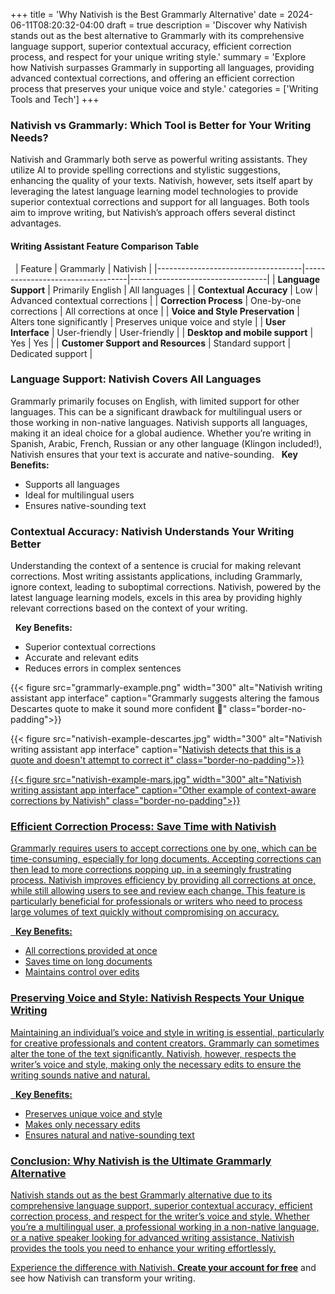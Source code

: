 +++
title = 'Why Nativish is the Best Grammarly Alternative'
date = 2024-06-11T08:20:32-04:00
draft = true
description = 'Discover why Nativish stands out as the best alternative to Grammarly with its comprehensive language support, superior contextual accuracy, efficient correction process, and respect for your unique writing style.'
summary = 'Explore how Nativish surpasses Grammarly in supporting all languages, providing advanced contextual corrections, and offering an efficient correction process that preserves your unique voice and style.'
categories = ['Writing Tools and Tech']
+++

### Nativish vs Grammarly: Which Tool is Better for Your Writing Needs?
Nativish and Grammarly both serve as powerful writing assistants. They utilize AI to provide spelling corrections and stylistic suggestions, enhancing the quality of your texts.
Nativish, however, sets itself apart by leveraging the latest language learning model technologies to provide superior contextual corrections and support for all languages. Both tools aim to improve writing, but Nativish’s approach offers several distinct advantages.
&nbsp;

#### Writing Assistant Feature Comparison Table
&nbsp;
| Feature                            | Grammarly                        | Nativish                         |
|------------------------------------|----------------------------------|----------------------------------|
| **Language Support**                   | Primarily English                | All languages                    |
| **Contextual Accuracy**                | Low                              | Advanced contextual corrections  |
| **Correction Process**                 | One-by-one corrections           | All corrections at once          |
| **Voice and Style Preservation**       | Alters tone significantly        | Preserves unique voice and style |
| **User Interface**                     | User-friendly                    | User-friendly                    |
| **Desktop and mobile support**         | Yes                              | Yes                              |
| **Customer Support and Resources**     | Standard support                 | Dedicated support                |

### Language Support: Nativish Covers All Languages
Grammarly primarily focuses on English, with limited support for other languages. This can be a significant drawback for multilingual users or those working in non-native languages. Nativish supports all languages, making it an ideal choice for a global audience. Whether you’re writing in Spanish, Arabic, French, Russian or any other language (Klingon included!), Nativish ensures that your text is accurate and native-sounding.
&nbsp;
**Key Benefits:**
- Supports all languages
- Ideal for multilingual users
- Ensures native-sounding text

### Contextual Accuracy: Nativish Understands Your Writing Better
Understanding the context of a sentence is crucial for making relevant corrections. Most writing assistants applications, including Grammarly, ignore context, leading to suboptimal corrections. Nativish, powered by the latest language learning models, excels in this area by providing highly relevant corrections based on the context of your writing.

&nbsp;
**Key Benefits:**
- Superior contextual corrections
- Accurate and relevant edits
- Reduces errors in complex sentences

{{< figure src="grammarly-example.png" width="300" alt="Nativish writing assistant app interface" caption="Grammarly suggests altering the famous Descartes quote to make it sound more confident 🤔" class="border-no-padding">}}


{{< figure src="nativish-example-descartes.jpg" width="300" alt="Nativish writing assistant app interface" caption="<a href='https://x.com/PabloPeniche/status/1798786937098313731'>Nativish detects that this is a quote and doesn't attempt to correct it" class="border-no-padding">}}

{{< figure src="nativish-example-mars.jpg" width="300" alt="Nativish writing assistant app interface" caption="Other example of context-aware corrections by Nativish" class="border-no-padding">}}

### Efficient Correction Process: Save Time with Nativish
Grammarly requires users to accept corrections one by one, which can be time-consuming, especially for long documents. Accepting corrections can then lead to more corrections popping up, in a seemingly frustrating process.
Nativish improves efficiency by providing all corrections at once, while still allowing users to see and review each change. This feature is particularly beneficial for professionals or writers who need to process large volumes of text quickly without compromising on accuracy.

&nbsp;
**Key Benefits:**
- All corrections provided at once
- Saves time on long documents
- Maintains control over edits

### Preserving Voice and Style: Nativish Respects Your Unique Writing
Maintaining an individual’s voice and style in writing is essential, particularly for creative professionals and content creators. Grammarly can sometimes alter the tone of the text significantly. Nativish, however, respects the writer’s voice and style, making only the necessary edits to ensure the writing sounds native and natural.

&nbsp;
**Key Benefits:**
- Preserves unique voice and style
- Makes only necessary edits
- Ensures natural and native-sounding text

### Conclusion: Why Nativish is the Ultimate Grammarly Alternative
Nativish stands out as the best Grammarly alternative due to its comprehensive language support, superior contextual accuracy, efficient correction process, and respect for the writer’s voice and style. Whether you’re a multilingual user, a professional working in a non-native language, or a native speaker looking for advanced writing assistance, Nativish provides the tools you need to enhance your writing effortlessly.

Experience the difference with Nativish. **[Create your account for free](https://nativi.sh/)** and see how Nativish can transform your writing.

